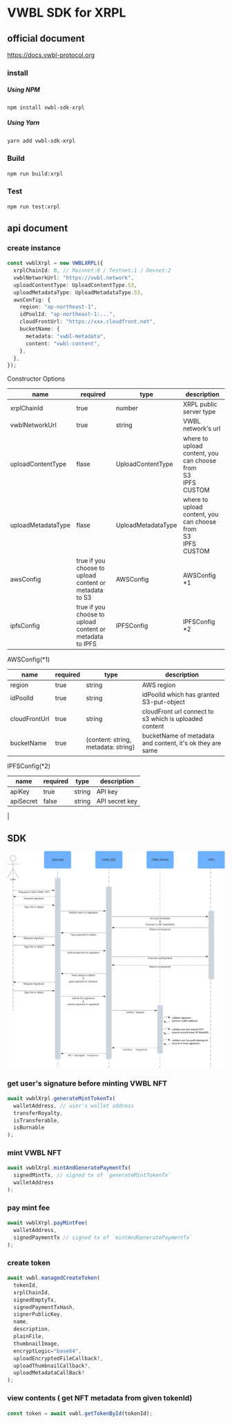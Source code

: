 # VWBL SDK for XRPL

## official document

https://docs.vwbl-protocol.org

### install

##### Using NPM

`npm install vwbl-sdk-xrpl`

##### Using Yarn

`yarn add vwbl-sdk-xrpl`

### Build

`npm run build:xrpl`

### Test

`npm run test:xrpl`

## api document

### create instance

```typescript
const vwblXrpl = new VWBLXRPL({
  xrplChainId: 0, // Mainnet:0 / Testnet:1 / Devnet:2
  vwblNetworkUrl: "https://vwbl.network",
  uploadContentType: UploadContentType.S3,
  uploadMetadataType: UploadMetadataType.S3,
  awsConfig: {
    region: "ap-northeast-1",
    idPoolId: "ap-northeast-1:...",
    cloudFrontUrl: "https://xxx.cloudfront.net",
    bucketName: {
      metadata: "vwbl-metadata",
      content: "vwbl-content",
    },
  },
});
```

Constructor Options

| name               | required                                                 | type               | description                                                                |
| ------------------ | -------------------------------------------------------- | ------------------ | -------------------------------------------------------------------------- |
| xrplChainId        | true                                                     | number             | XRPL public server type                                                    |
| vwblNetworkUrl     | true                                                     | string             | VWBL network's url                                                         |
| uploadContentType  | flase                                                    | UploadContentType  | where to upload content, you can choose from <br> S3 <br> IPFS <br> CUSTOM |
| uploadMetadataType | flase                                                    | UploadMetadataType | where to upload content, you can choose from <br> S3 <br> IPFS <br> CUSTOM |
| awsConfig          | true if you choose to upload content or metadata to S3   | AWSConfig          | AWSConfig \*1                                                              |
| ipfsConfig         | true if you choose to upload content or metadata to IPFS | IPFSConfig         | IPFSConfig \*2                                                             |

AWSConfig(\*1)

| name          | required | type                                | description                                               |
| ------------- | -------- | ----------------------------------- | --------------------------------------------------------- |
| region        | true     | string                              | AWS region                                                |
| idPoolId      | true     | string                              | idPoolId which has granted S3-put-object                  |
| cloudFrontUrl | true     | string                              | cloudFront url connect to s3 which is uploaded content    |
| bucketName    | true     | {content: string, metadata: string} | bucketName of metadata and content, it's ok they are same |

IPFSConfig(\*2)

| name      | required | type   | description    |
| --------- | -------- | ------ | -------------- |
| apiKey    | true     | string | API key        |
| apiSecret | false    | string | API secret key |

|

## SDK

![SDK Flow](src/public/sdk-flow.png)

### get user's signature before minting VWBL NFT

```typescript
await vwblXrpl.generateMintTokenTx(
  walletAddress, // user's wallet address
  transferRoyalty,
  isTransferable,
  isBurnable
);
```

### mint VWBL NFT

```typescript
await vwblXrpl.mintAndGeneratePaymentTx(
  signedMintTx, // signed tx of `generateMintTokenTx`
  walletAddress
);
```

### pay mint fee

```typescript
await vwblXrpl.payMintFee(
  walletAddress,
  signedPaymentTx // signed tx of `mintAndGeneratePaymentTx`
);
```

### create token

```typescript
await vwbl.managedCreateToken(
  tokenId,
  xrplChainId,
  signedEmptyTx,
  signedPaymentTxHash,
  signerPublicKey,
  name,
  description,
  plainFile,
  thumbnailImage,
  encryptLogic="base64",
  uploadEncryptedFileCallback?,
  uploadThumbnailCallback?,
  uploadMetadataCallBack?
);
```

### view contents ( get NFT metadata from given tokenId)

```typescript
const token = await vwbl.getTokenById(tokenId);
```
